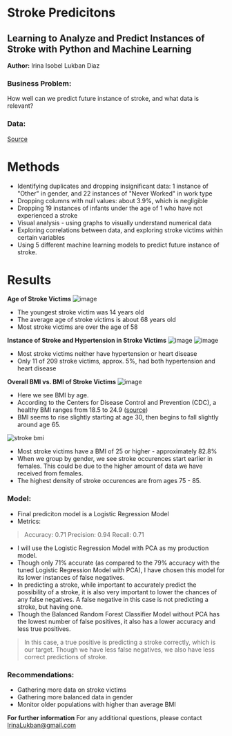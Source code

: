 # Stroke Predicitons
## Learning to Analyze and Predict Instances of Stroke with Python and Machine Learning
<b>Author:</b> Irina Isobel Lukban Diaz
### Business Problem:
How well can we predict future instance of stroke, and what data is relevant?

### Data:
[Source](https://www.kaggle.com/datasets/fedesoriano/stroke-prediction-dataset?resource=download)

# Methods
- Identifying duplicates and dropping insignificant data: 1 instance of "Other" in gender, and 22 instances of "Never Worked" in work type
- Dropping columns with null values: about 3.9%, which is negligible
- Dropping 19 instances of infants under the age of 1 who have not experienced a stroke
- Visual analysis - using graphs to visually understand numerical data
- Exploring correlations between data, and exploring stroke victims within certain variables 
- Using 5 different machine learning models to predict future instance of stroke.

# Results
<b>Age of Stroke Victims</b>
![image](https://user-images.githubusercontent.com/123199534/232090578-2e158b7d-7c53-4ccf-b2fa-6d9d5157bd8c.png)
- The youngest stroke victim was 14 years old
- The average age of stroke victims is about 68 years old
- Most stroke victims are over the age of 58

<b>Instance of Stroke and Hypertension in Stroke Victims</b>
![image](https://user-images.githubusercontent.com/123199534/232090806-99ee252f-cd28-4f05-a52f-ffd5b9eb16cd.png)
![image](https://user-images.githubusercontent.com/123199534/232090853-ead06569-913e-4d37-ae12-0a37edc9b2db.png)
- Most stroke victims neither have hypertension or heart disease
- Only 11 of 209 stroke victims, approx. 5%, had both hypertension and heart disease

<b>Overall BMI vs. BMI of Stroke Victims</b>
![image](https://user-images.githubusercontent.com/123199534/232091286-06360d38-21df-4471-988b-00acddc72b12.png)
- Here we see BMI by age.
- According to the Centers for Disease Control and Prevention (CDC), a healthy BMI ranges from 18.5 to 24.9 ([source](https://www.cdc.gov/healthyweight/assessing/index.html#:~:text=If%20your%20BMI%20is%20less,falls%20within%20the%20overweight%20range))
- BMI seems to rise slightly starting at age 30, then begins to fall slightly around age 65.

 ![stroke bmi](https://user-images.githubusercontent.com/123199534/232100484-73067612-56ea-4fa5-9fba-34921f357ca7.png)
- Most stroke victims have a BMI of 25 or higher - approximately 82.8%
- When we group by gender, we see stroke occurences start earlier in females. This could be due to the higher amount of data we have received from females.
- The highest density of stroke occurences are from ages 75 - 85.
  
### Model:
- Final prediciton model is a Logistic Regression Model
- Metrics:
> Accuracy: 0.71
> Precision: 0.94
> Recall: 0.71

- I will use the Logistic Regression Model with PCA as my production model.
- Though only 71% accurate (as compared to the 79% accuracy with the tuned Logistic Regression Model with PCA), I have chosen this model for its lower instances of false negatives.
- In predicting a stroke, while important to accurately predict the possibility of a stroke, it is also very important to lower the chances of any false negatives. A false negative in this case is not predicting a stroke, but having one.
- Though the Balanced Random Forest Classifier Model without PCA has the lowest number of false positives, it also has a lower accuracy and less true positives.
> In this case, a true positive is predicting a stroke correctly, which is our target. Though we have less false negatives, we also have less correct predictions of stroke.


### Recommendations:
- Gathering more data on stroke victims
- Gathering more balanced data in gender
- Monitor older populations with higher than average BMI

<b>For further information</b>
For any additional questions, please contact IrinaLukban@gmail.com
